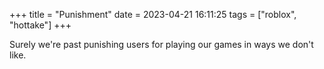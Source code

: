 +++
title = "Punishment"
date = 2023-04-21 16:11:25
tags = ["roblox", "hottake"]
+++

Surely we're past punishing users for playing our games in ways we don't like.
